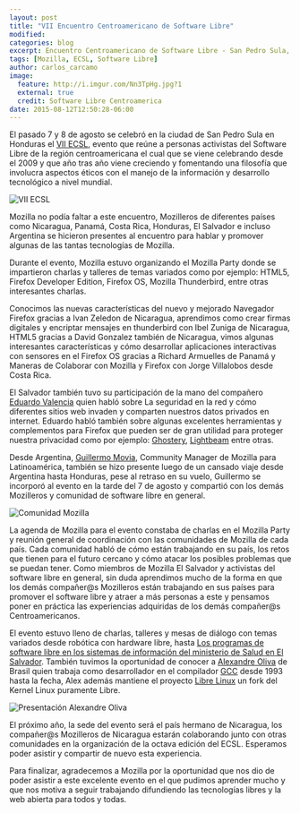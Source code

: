 ```yaml
---
layout: post
title: "VII Encuentro Centroamericano de Software Libre"
modified:
categories: blog
excerpt: Encuentro Centroamericano de Software Libre - San Pedro Sula, Honduras 2015
tags: [Mozilla, ECSL, Software Libre]
author: carlos_carcamo
image:
  feature: http://i.imgur.com/Nn3TpHg.jpg?1
  external: true
  credit: Software Libre Centroamerica
date: 2015-08-12T12:50:28-06:00
---
```


El pasado 7 y 8 de agosto se celebró en la ciudad de San Pedro Sula en Honduras el [VII ECSL](http://ecsl2015.softwarelibre.ca), evento que reúne a personas activistas del Software Libre de la región centroamericana el cual que se viene celebrando desde el 2009 y que año tras año viene creciendo y fomentando una filosofía que involucra aspectos éticos con el manejo de la información y desarrollo tecnológico a nivel mundial.

![VII ECSL](http://i.imgur.com/nDNyPx8.jpg?1)

Mozilla no podía faltar a este encuentro, Mozilleros de diferentes países como Nicaragua, Panamá, Costa Rica, Honduras, El Salvador e incluso Argentina se hicieron presentes al encuentro para hablar y promover algunas de las tantas tecnologías de Mozilla.

Durante el evento, Mozilla estuvo organizando el Mozilla Party donde se impartieron charlas y talleres de temas variados como por ejemplo: HTML5, Firefox Developer Edition, Firefox OS, Mozilla Thunderbird, entre otras interesantes charlas.

Conocimos las nuevas características del nuevo y mejorado Navegador Firefox gracias a Ivan Zeledon de Nicaragua, aprendimos como crear firmas digitales y encriptar mensajes en thunderbird con Ibel Zuniga de Nicaragua, HTML5 gracias a David Gonzalez también de Nicaragua, vimos algunas interesantes características y cómo desarrollar aplicaciones interactivas con sensores en el Firefox OS gracias a Richard Armuelles de Panamá y Maneras de Colaborar con Mozilla y Firefox con Jorge Villalobos desde Costa Rica.

El Salvador también tuvo su participación de la mano del compañero [Eduardo Valencia](http://enriquev.github.io/) quien habló sobre La seguridad en la red y cómo diferentes sitios web invaden y comparten nuestros datos privados en internet. Eduardo habló también sobre algunas excelentes herramientas y complementos para Firefox que pueden ser de gran utilidad para proteger nuestra privacidad como por ejemplo: [Ghostery](https://addons.mozilla.org/en-Us/firefox/addon/ghostery/), [Lightbeam](https://www.mozilla.org/es-ES/lightbeam/) entre otras.

Desde Argentina, [Guillermo Movia](https://twitter.com/deimidis), Community Manager de Mozilla para Latinoamérica, también se hizo presente luego de un cansado viaje desde Argentina hasta Honduras, pese al retraso en su vuelo, Guillermo se incorporó al evento en la tarde del 7 de agosto y compartió con los demás Mozilleros y comunidad de software libre en general.

![Comunidad Mozilla](http://i.imgur.com/npHThil.jpg?1)

La agenda de Mozilla para el evento constaba de charlas en el Mozilla Party y reunión general de coordinación con las comunidades de Mozilla de cada país. Cada comunidad habló de cómo están trabajando en su país, los retos que tienen para el futuro cercano y cómo atacar los posibles problemas que se puedan tener. Como miembros de Mozilla El Salvador y activistas del software libre en general, sin duda aprendimos mucho de la forma en que los demás compañer@s Mozilleros están trabajando en sus países para promover el software libre y atraer a más personas a este y pensamos poner en práctica las experiencias adquiridas de los demás compañer@s Centroamericanos.

El evento estuvo lleno de charlas, talleres y mesas de diálogo con temas variados desde robótica con hardware libre, hasta [Los programas de software libre en los sistemas de información del ministerio de Salud en El Salvador](http://www.laprensa.hn/honduras/866845-410/buscan-replicar-programas-de-salud-de-el-salvador). También tuvimos la oportunidad de conocer a [Alexandre Oliva](https://en.wikipedia.org/wiki/Alexandre_Oliva) de Brasil quien trabaja como desarrollador en el compilador [GCC](https://en.wikipedia.org/wiki/GNU_Compiler_Collection) desde 1993 hasta la fecha, Alex además mantiene el proyecto [Libre Linux](https://en.wikipedia.org/wiki/Linux-libre) un fork del Kernel Linux puramente Libre.

![Presentación Alexandre Oliva](http://i.imgur.com/T6Yx2Up.jpg?1)

El próximo año, la sede del evento será el país hermano de Nicaragua, los compañer@s Mozilleros de Nicaragua estarán colaborando junto con otras comunidades en la organización de la octava edición del ECSL. Esperamos poder asistir y compartir de nuevo esta experiencia.

Para finalizar, agradecemos a Mozilla por la oportunidad que nos dio de poder asistir a este excelente evento en el que pudimos aprender mucho y que nos motiva a seguir trabajando difundiendo las tecnologías libres y la web abierta para todos y todas.

